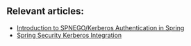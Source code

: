 ## Relevant articles:

- [Introduction to SPNEGO/Kerberos Authentication in Spring](https://www.baeldung.com/spring-security-kerberos)
- [Spring Security Kerberos Integration](https://www.baeldung.com/spring-security-kerberos-integration)
